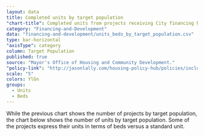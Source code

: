 ```yaml
---
layout: data
title: Completed units by target population
"chart-title": Completed units from projects receiving City financing by target population
category: "Financing-and-Development"
data: "financing-and-development/units_beds_by_target_population.csv"
type: bar-horizontal
"axisType": category
column: Target Population
published: true
source: "Mayor's Office of Housing and Community Development."
"policy-link": "http://jasonlally.com/housing-policy-hub/policies/inclusionary-housing/"
scale: "5"
colors: YlGn
groups:
  - Units
  - Beds
---
```


While the previous chart shows the number of projects by target population, the chart below shows the number of units by target population. Some of the projects express their units in terms of beds versus a standard unit.